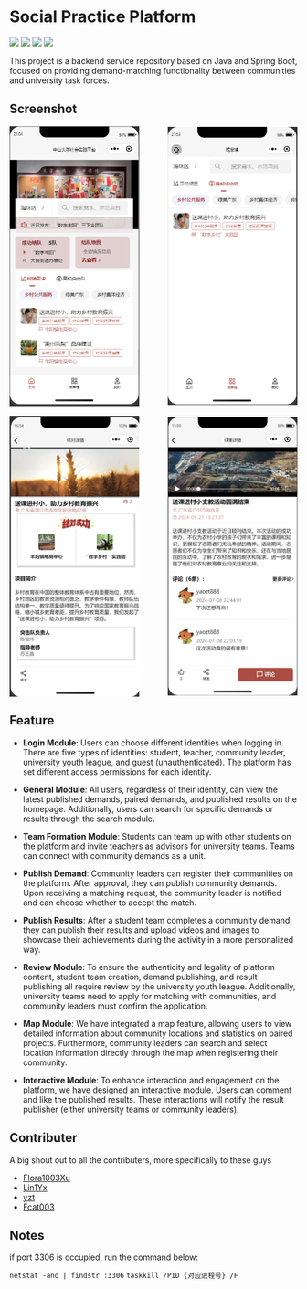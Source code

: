 # Social Practice Platform

![](https://img.shields.io/badge/Star-8-yellow) ![](https://img.shields.io/badge/SpringBoot-3.2.5-red) ![](https://img.shields.io/badge/Maven-4.0.0-blue) ![](https://img.shields.io/badge/MyBatis-3.0.3-orange)

This project is a backend service repository based on Java and Spring Boot, focused on providing demand-matching functionality between communities and university task forces.

## Screenshot

<div style="display: flex; justify-content: space-between; align-items: center;">
    <img src="doc_image/image.png" alt="Image 1" style="width: 45%; margin-right: 10px;">
    <img src="doc_image/image1.png" alt="Image 2" style="width: 45%; margin-left: 10px;">
</div>

</br>

<div style="display: flex; justify-content: space-between; align-items: center;">
    <img src="doc_image/image2.png" alt="Image 1" style="width: 45%; margin-right: 10px;">
    <img src="doc_image/image3.png" alt="Image 2" style="width: 45%; margin-left: 10px;">
</div>

## Feature

- **Login Module**: Users can choose different identities when logging in. There are five types of identities: student, teacher, community leader, university youth league, and guest (unauthenticated). The platform has set different access permissions for each identity.

- **General Module**: All users, regardless of their identity, can view the latest published demands, paired demands, and published results on the homepage. Additionally, users can search for specific demands or results through the search module.

- **Team Formation Module**: Students can team up with other students on the platform and invite teachers as advisors for university teams. Teams can connect with community demands as a unit.

- **Publish Demand**: Community leaders can register their communities on the platform. After approval, they can publish community demands. Upon receiving a matching request, the community leader is notified and can choose whether to accept the match.

- **Publish Results**: After a student team completes a community demand, they can publish their results and upload videos and images to showcase their achievements during the activity in a more personalized way.

- **Review Module**: To ensure the authenticity and legality of platform content, student team creation, demand publishing, and result publishing all require review by the university youth league. Additionally, university teams need to apply for matching with communities, and community leaders must confirm the application.

- **Map Module**: We have integrated a map feature, allowing users to view detailed information about community locations and statistics on paired projects. Furthermore, community leaders can search and select location information directly through the map when registering their community.

- **Interactive Module**: To enhance interaction and engagement on the platform, we have designed an interactive module. Users can comment and like the published results. These interactions will notify the result publisher (either university teams or community leaders).

## Contributer

A big shout out to all the contributers, more specifically to these guys

- [Flora1003Xu](https://github.com/Flora1003Xu)
- [Lin1Yx](https://github.com/Lin1Yx)
- [yzt](https://github.com/6yaozt)
- [Fcat003](https://github.com/Fcat003)

## Notes
if port 3306 is occupied, run the command below:

`netstat -ano | findstr :3306`
`taskkill /PID {对应进程号} /F`
